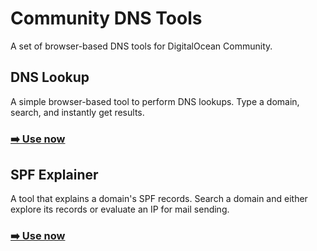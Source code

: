 # Community DNS Tools

A set of browser-based DNS tools for DigitalOcean Community.

## DNS Lookup

A simple browser-based tool to perform DNS lookups. Type a domain, search, and instantly get results.

### [➡️ Use now](./dns-lookup)

## SPF Explainer

A tool that explains a domain's SPF records. Search a domain and either explore its records or evaluate an IP for mail sending.

### [➡️ Use now](./spf-explainer)
